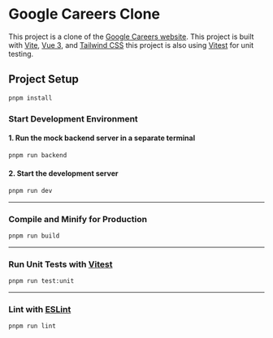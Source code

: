 # Google Careers Clone

This project is a clone of the [Google Careers website](https://careers.google.com). This project is built with [Vite](https://vitejs.dev/), [Vue 3](https://v3.vuejs.org/), and [Tailwind CSS](https://tailwindcss.com/) this project is also using [Vitest](https://vitest.dev/) for unit testing.

## Project Setup

```sh
pnpm install
```

### Start Development Environment

#### 1. Run the mock backend server in a separate terminal

```sh
pnpm run backend
```

#### 2. Start the development server

```sh
pnpm run dev
```

---

### Compile and Minify for Production

```sh
pnpm run build
```

---

### Run Unit Tests with [Vitest](https://vitest.dev/)

```sh
pnpm run test:unit
```

---

### Lint with [ESLint](https://eslint.org/)

```sh
pnpm run lint
```

